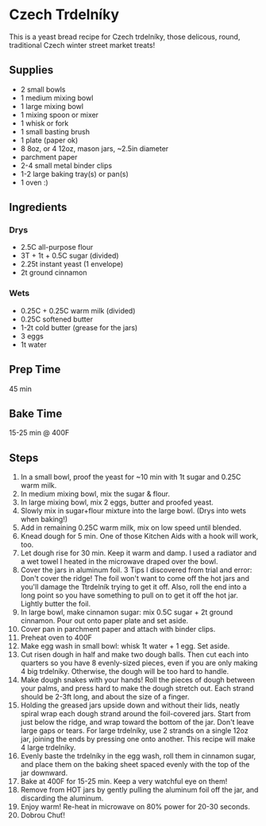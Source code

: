 # Czech Trdelníky

This is a yeast bread recipe for Czech trdelníky, those delicous, round, traditional Czech winter street market treats!

## Supplies

* 2 small bowls
* 1 medium mixing bowl
* 1 large mixing bowl
* 1 mixing spoon or mixer
* 1 whisk or fork
* 1 small basting brush
* 1 plate (paper ok)
* 8 8oz, or 4 12oz, mason jars, ~2.5in diameter
* parchment paper
* 2-4 small metal binder clips
* 1-2 large baking tray(s) or pan(s)
* 1 oven :)

## Ingredients

### Drys
* 2.5C all-purpose flour
* 3T + 1t + 0.5C sugar (divided)
* 2.25t instant yeast (1 envelope)
* 2t ground cinnamon 

### Wets
* 0.25C + 0.25C warm milk (divided)
* 0.25C softened butter
* 1-2t cold butter (grease for the jars)
* 3 eggs
* 1t water

## Prep Time

45 min

## Bake Time

15-25 min @ 400F

## Steps

1. In a small bowl, proof the yeast for ~10 min with 1t sugar and 0.25C warm milk.
2. In medium mixing bowl, mix the sugar & flour.
3. In large mixing bowl, mix 2 eggs, butter and proofed yeast.
4. Slowly mix in sugar+flour mixture into the large bowl. (Drys into wets when baking!)
5. Add in remaining 0.25C warm milk, mix on low speed until blended.
6. Knead dough for 5 min. One of those Kitchen Aids with a hook will work, too.
7. Let dough rise for 30 min. Keep it warm and damp. I used a radiator and a wet towel I heated in the microwave draped over the bowl.
8. Cover the jars in aluminum foil. 3 Tips I discovered from trial and error: Don't cover the ridge! The foil won't want to come off the hot jars and you'll damage the Ttrdelník trying to get it off. Also, roll the end into a long point so you have something to pull on to get it off the hot jar. Lightly butter the foil.
9. In large bowl, make cinnamon sugar: mix 0.5C sugar + 2t ground cinnamon. Pour out onto paper plate and set aside.
10. Cover pan in parchment paper and attach with binder clips.
11. Preheat oven to 400F
12. Make egg wash in small bowl: whisk 1t water + 1 egg. Set aside.
13. Cut risen dough in half and make two dough balls. Then cut each into quarters so you have 8 evenly-sized pieces, even if you are only making 4 big trdelníky. Otherwise, the dough will be too hard to handle.
14. Make dough snakes with your hands! Roll the pieces of dough between your palms, and press hard to make the dough stretch out. Each strand should be 2-3ft long, and about the size of a finger.
15. Holding the greased jars upside down and without their lids, neatly spiral wrap each dough strand around the foil-covered jars. Start from just below the ridge, and wrap toward the bottom of the jar. Don't leave large gaps or tears. For large trdelníky, use 2 strands on a single 12oz jar, joining the ends by pressing one onto another. This recipe will make 4 large trdelníky.
16. Evenly baste the trdelníky in the egg wash, roll them in cinnamon sugar, and place them on the baking sheet spaced evenly with the top of the jar downward.
17. Bake at 400F for 15-25 min. Keep a very watchful eye on them!
18. Remove from HOT jars by gently pulling the aluminum foil off the jar, and discarding the aluminum.
19. Enjoy warm! Re-heat in microwave on 80% power for 20-30 seconds.
20. Dobrou Chuť!
